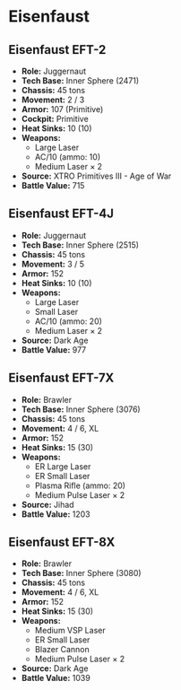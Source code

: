 # Eisenfaust
## Eisenfaust EFT-2
- **Role:** Juggernaut
- **Tech Base:** Inner Sphere (2471)
- **Chassis:** 45 tons
- **Movement:** 2 / 3
- **Armor:** 107 (Primitive)
- **Cockpit:** Primitive
- **Heat Sinks:** 10 (10)
- **Weapons:**
  - Large Laser
  - AC/10 (ammo: 10)
  - Medium Laser × 2
- **Source:** XTRO Primitives III - Age of War
- **Battle Value:** 715

## Eisenfaust EFT-4J
- **Role:** Juggernaut
- **Tech Base:** Inner Sphere (2515)
- **Chassis:** 45 tons
- **Movement:** 3 / 5
- **Armor:** 152
- **Heat Sinks:** 10 (10)
- **Weapons:**
  - Large Laser
  - Small Laser
  - AC/10 (ammo: 20)
  - Medium Laser × 2
- **Source:** Dark Age
- **Battle Value:** 977

## Eisenfaust EFT-7X
- **Role:** Brawler
- **Tech Base:** Inner Sphere (3076)
- **Chassis:** 45 tons
- **Movement:** 4 / 6, XL
- **Armor:** 152
- **Heat Sinks:** 15 (30)
- **Weapons:**
  - ER Large Laser
  - ER Small Laser
  - Plasma Rifle (ammo: 20)
  - Medium Pulse Laser × 2
- **Source:** Jihad
- **Battle Value:** 1203

## Eisenfaust EFT-8X
- **Role:** Brawler
- **Tech Base:** Inner Sphere (3080)
- **Chassis:** 45 tons
- **Movement:** 4 / 6, XL
- **Armor:** 152
- **Heat Sinks:** 15 (30)
- **Weapons:**
  - Medium VSP Laser
  - ER Small Laser
  - Blazer Cannon
  - Medium Pulse Laser × 2
- **Source:** Dark Age
- **Battle Value:** 1039

